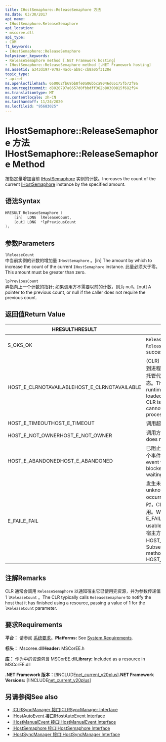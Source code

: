 ```yaml
---
title: IHostSemaphore::ReleaseSemaphore 方法
ms.date: 03/30/2017
api_name:
- IHostSemaphore.ReleaseSemaphore
api_location:
- mscoree.dll
api_type:
- COM
f1_keywords:
- IHostSemaphore::ReleaseSemaphore
helpviewer_keywords:
- ReleaseSemaphore method [.NET Framework hosting]
- IHostSemaphore::ReleaseSemaphore method [.NET Framework hosting]
ms.assetid: a343d197-979a-4ac6-ab8c-cb8a05f3120e
topic_type:
- apiref
ms.openlocfilehash: 660062fb69bb8fe0a06bbca9046d65175fb72f9a
ms.sourcegitcommit: d8020797a6657d0fbbdff362b80300815f682f94
ms.translationtype: MT
ms.contentlocale: zh-CN
ms.lasthandoff: 11/24/2020
ms.locfileid: "95683025"
---
```

# <a name="ihostsemaphorereleasesemaphore-method"></a><span data-ttu-id="8b8ad-102">IHostSemaphore::ReleaseSemaphore 方法</span><span class="sxs-lookup"><span data-stu-id="8b8ad-102">IHostSemaphore::ReleaseSemaphore Method</span></span>

<span data-ttu-id="8b8ad-103">按指定量增加当前 [IHostSemaphore](ihostsemaphore-interface.md) 实例的计数。</span><span class="sxs-lookup"><span data-stu-id="8b8ad-103">Increases the count of the current [IHostSemaphore](ihostsemaphore-interface.md) instance by the specified amount.</span></span>  
  
## <a name="syntax"></a><span data-ttu-id="8b8ad-104">语法</span><span class="sxs-lookup"><span data-stu-id="8b8ad-104">Syntax</span></span>  
  
```cpp  
HRESULT ReleaseSemaphore (  
    [in]  LONG  lReleaseCount,  
    [out] LONG  *lpPreviousCount  
);  
```  
  
## <a name="parameters"></a><span data-ttu-id="8b8ad-105">参数</span><span class="sxs-lookup"><span data-stu-id="8b8ad-105">Parameters</span></span>  

 `lReleaseCount`  
 <span data-ttu-id="8b8ad-106">中当前实例的计数的增加量 `IHostSemaphore` 。</span><span class="sxs-lookup"><span data-stu-id="8b8ad-106">[in] The amount by which to increase the count of the current `IHostSemaphore` instance.</span></span> <span data-ttu-id="8b8ad-107">此量必须大于零。</span><span class="sxs-lookup"><span data-stu-id="8b8ad-107">This amount must be greater than zero.</span></span>  
  
 `lpPreviousCount`  
 <span data-ttu-id="8b8ad-108">弄指向上一个计数的指针; 如果调用方不需要以前的计数，则为 null。</span><span class="sxs-lookup"><span data-stu-id="8b8ad-108">[out] A pointer to the previous count, or null if the caller does not require the previous count.</span></span>  
  
## <a name="return-value"></a><span data-ttu-id="8b8ad-109">返回值</span><span class="sxs-lookup"><span data-stu-id="8b8ad-109">Return Value</span></span>  
  
|<span data-ttu-id="8b8ad-110">HRESULT</span><span class="sxs-lookup"><span data-stu-id="8b8ad-110">HRESULT</span></span>|<span data-ttu-id="8b8ad-111">说明</span><span class="sxs-lookup"><span data-stu-id="8b8ad-111">Description</span></span>|  
|-------------|-----------------|  
|<span data-ttu-id="8b8ad-112">S_OK</span><span class="sxs-lookup"><span data-stu-id="8b8ad-112">S_OK</span></span>|<span data-ttu-id="8b8ad-113">`ReleaseSemaphore` 已成功返回。</span><span class="sxs-lookup"><span data-stu-id="8b8ad-113">`ReleaseSemaphore` returned successfully.</span></span>|  
|<span data-ttu-id="8b8ad-114">HOST_E_CLRNOTAVAILABLE</span><span class="sxs-lookup"><span data-stu-id="8b8ad-114">HOST_E_CLRNOTAVAILABLE</span></span>|<span data-ttu-id="8b8ad-115"> (CLR) 的公共语言运行时未加载到进程中，或 CLR 处于无法运行托管代码或成功处理调用的状态。</span><span class="sxs-lookup"><span data-stu-id="8b8ad-115">The common language runtime (CLR) has not been loaded into a process, or the CLR is in a state in which it cannot run managed code or process the call successfully.</span></span>|  
|<span data-ttu-id="8b8ad-116">HOST_E_TIMEOUT</span><span class="sxs-lookup"><span data-stu-id="8b8ad-116">HOST_E_TIMEOUT</span></span>|<span data-ttu-id="8b8ad-117">调用超时。</span><span class="sxs-lookup"><span data-stu-id="8b8ad-117">The call timed out.</span></span>|  
|<span data-ttu-id="8b8ad-118">HOST_E_NOT_OWNER</span><span class="sxs-lookup"><span data-stu-id="8b8ad-118">HOST_E_NOT_OWNER</span></span>|<span data-ttu-id="8b8ad-119">调用方不拥有该锁。</span><span class="sxs-lookup"><span data-stu-id="8b8ad-119">The caller does not own the lock.</span></span>|  
|<span data-ttu-id="8b8ad-120">HOST_E_ABANDONED</span><span class="sxs-lookup"><span data-stu-id="8b8ad-120">HOST_E_ABANDONED</span></span>|<span data-ttu-id="8b8ad-121">已阻止的线程或纤程正在等待某个事件时，该事件被取消。</span><span class="sxs-lookup"><span data-stu-id="8b8ad-121">An event was canceled while a blocked thread or fiber was waiting on it.</span></span>|  
|<span data-ttu-id="8b8ad-122">E_FAIL</span><span class="sxs-lookup"><span data-stu-id="8b8ad-122">E_FAIL</span></span>|<span data-ttu-id="8b8ad-123">发生未知的灾难性故障。</span><span class="sxs-lookup"><span data-stu-id="8b8ad-123">An unknown catastrophic failure occurred.</span></span> <span data-ttu-id="8b8ad-124">当方法返回 E_FAIL 时，CLR 在该进程内将不再可用。</span><span class="sxs-lookup"><span data-stu-id="8b8ad-124">When a method returns E_FAIL, the CLR is no longer usable within the process.</span></span> <span data-ttu-id="8b8ad-125">对宿主方法的后续调用会返回 HOST_E_CLRNOTAVAILABLE。</span><span class="sxs-lookup"><span data-stu-id="8b8ad-125">Subsequent calls to hosting methods return HOST_E_CLRNOTAVAILABLE.</span></span>|  
  
## <a name="remarks"></a><span data-ttu-id="8b8ad-126">注解</span><span class="sxs-lookup"><span data-stu-id="8b8ad-126">Remarks</span></span>  

 <span data-ttu-id="8b8ad-127">CLR 通常会调用 `ReleaseSemaphore` 以通知宿主它已使用完资源，并为参数传递值 1 `lReleaseCount` 。</span><span class="sxs-lookup"><span data-stu-id="8b8ad-127">The CLR typically calls `ReleaseSemaphore` to notify the host that it has finished using a resource, passing a value of 1 for the `lReleaseCount` parameter.</span></span>  
  
## <a name="requirements"></a><span data-ttu-id="8b8ad-128">要求</span><span class="sxs-lookup"><span data-stu-id="8b8ad-128">Requirements</span></span>  

 <span data-ttu-id="8b8ad-129">**平台：** 请参阅 [系统要求](../../get-started/system-requirements.md)。</span><span class="sxs-lookup"><span data-stu-id="8b8ad-129">**Platforms:** See [System Requirements](../../get-started/system-requirements.md).</span></span>  
  
 <span data-ttu-id="8b8ad-130">**标头：** Mscoree.dll</span><span class="sxs-lookup"><span data-stu-id="8b8ad-130">**Header:** MSCorEE.h</span></span>  
  
 <span data-ttu-id="8b8ad-131">**库：** 作为中的资源包含 MSCorEE.dll</span><span class="sxs-lookup"><span data-stu-id="8b8ad-131">**Library:** Included as a resource in MSCorEE.dll</span></span>  
  
 <span data-ttu-id="8b8ad-132">**.NET Framework 版本：**[!INCLUDE[net_current_v20plus](../../../../includes/net-current-v20plus-md.md)]</span><span class="sxs-lookup"><span data-stu-id="8b8ad-132">**.NET Framework Versions:** [!INCLUDE[net_current_v20plus](../../../../includes/net-current-v20plus-md.md)]</span></span>  
  
## <a name="see-also"></a><span data-ttu-id="8b8ad-133">另请参阅</span><span class="sxs-lookup"><span data-stu-id="8b8ad-133">See also</span></span>

- [<span data-ttu-id="8b8ad-134">ICLRSyncManager 接口</span><span class="sxs-lookup"><span data-stu-id="8b8ad-134">ICLRSyncManager Interface</span></span>](iclrsyncmanager-interface.md)
- [<span data-ttu-id="8b8ad-135">IHostAutoEvent 接口</span><span class="sxs-lookup"><span data-stu-id="8b8ad-135">IHostAutoEvent Interface</span></span>](ihostautoevent-interface.md)
- [<span data-ttu-id="8b8ad-136">IHostManualEvent 接口</span><span class="sxs-lookup"><span data-stu-id="8b8ad-136">IHostManualEvent Interface</span></span>](ihostmanualevent-interface.md)
- [<span data-ttu-id="8b8ad-137">IHostSemaphore 接口</span><span class="sxs-lookup"><span data-stu-id="8b8ad-137">IHostSemaphore Interface</span></span>](ihostsemaphore-interface.md)
- [<span data-ttu-id="8b8ad-138">IHostSyncManager 接口</span><span class="sxs-lookup"><span data-stu-id="8b8ad-138">IHostSyncManager Interface</span></span>](ihostsyncmanager-interface.md)
